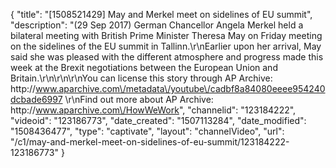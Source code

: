 {
    "title": "[1508521429] May and Merkel meet on sidelines of EU summit",
    "description": "(29 Sep 2017) German Chancellor Angela Merkel held a bilateral meeting with British Prime Minister Theresa May on Friday meeting on the sidelines of the EU summit in Tallinn.\r\nEarlier upon her arrival, May said she was pleased with the different atmosphere and progress made this week at the Brexit negotiations between the European Union and Britain.\r\n\r\n\r\nYou can license this story through AP Archive: http:\/\/www.aparchive.com\/metadata\/youtube\/cadbf8a84080eeee954240dcbade6997 \r\nFind out more about AP Archive: http:\/\/www.aparchive.com\/HowWeWork",
    "channelid": "123184222",
    "videoid": "123186773",
    "date_created": "1507113284",
    "date_modified": "1508436477",
    "type": "captivate",
    "layout": "channelVideo",
    "url": "\/c1\/may-and-merkel-meet-on-sidelines-of-eu-summit\/123184222-123186773"
}